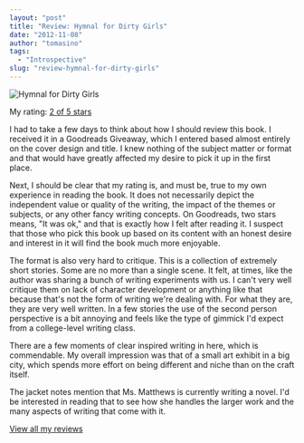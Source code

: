 ```yaml
---
layout: "post"
title: "Review: Hymnal for Dirty Girls"
date: "2012-11-08"
author: "tomasino"
tags:
  - "Introspective"
slug: "review-hymnal-for-dirty-girls"
---
```


![Hymnal for Dirty Girls](//d.gr-assets.com/books/1344437918m/15805962.jpg)

My rating: [2 of 5 stars][]

I had to take a few days to think about how I should review this book. I
received it in a Goodreads Giveaway, which I entered based almost
entirely on the cover design and title. I knew nothing of the subject
matter or format and that would have greatly affected my desire to pick
it up in the first place.

Next, I should be clear that my rating is, and must be, true to my own
experience in reading the book. It does not necessarily depict the
independent value or quality of the writing, the impact of the themes or
subjects, or any other fancy writing concepts. On Goodreads, two stars
means, "It was ok," and that is exactly how I felt after reading it. I
suspect that those who pick this book up based on its content with an
honest desire and interest in it will find the book much more enjoyable.

The format is also very hard to critique. This is a collection of
extremely short stories. Some are no more than a single scene. It felt,
at times, like the author was sharing a bunch of writing experiments
with us. I can't very well critique them on lack of character
development or anything like that because that's not the form of writing
we're dealing with. For what they are, they are very well written. In a
few stories the use of the second person perspective is a bit annoying
and feels like the type of gimmick I'd expect from a college-level
writing class.

There are a few moments of clear inspired writing in here, which is
commendable. My overall impression was that of a small art exhibit in a
big city, which spends more effort on being different and niche than on
the craft itself.

The jacket notes mention that Ms. Matthews is currently writing a novel.
I'd be interested in reading that to see how she handles the larger work
and the many aspects of writing that come with it.

[View all my reviews][2 of 5 stars]

  [Rebekah Matthews]: //www.goodreads.com/author/show/5353324
  [2 of 5 stars]: //www.goodreads.com/review/show/413416501
